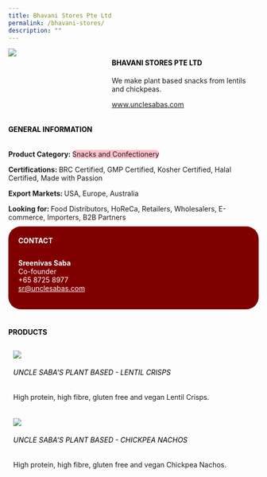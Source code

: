 ```yaml
--- 
title: Bhavani Stores Pte Ltd 
permalink: /bhavani-stores/ 
description: ""
---
```


<div class="flex-paragraph"> 
<div class="flex-container" style="display: flex; flex-wrap: wrap;"> 
<div class="card sgds" style="flex: 1 1 40%; display: block;"> 
<img src="https://drive.google.com/u/0/uc?id=1nxuSNYy7RIagfwu5e7FjvvXfN05qKB-a&export=download"> 
</div> 
<div class="card-sgds" style="flex: 1 1 58%; display: block; margin-left: 3px"> 
<h4 style="text-transform: uppercase; color: black;">
<b>Bhavani Stores Pte Ltd
</b>
</h4> 
<p>We make plant based snacks from lentils and chickpeas.
</p> 
<p>
<a href="https://www.unclesabas.com" target="_blank">www.unclesabas.com
</a>
</p> 
</div> 
</div> 
</div> 
<h4 style="text-transform: uppercase; color: black;"> 
<b>General Information
</b> 
</h4> 
<div class="flex-container" style="display: flex; flex-wrap: wrap;"> 
<div class="card sgds" style="flex: 1 1 65%; display: block; align-self: stretch"> 
<div class="flex-paragraph"> 
<p> 
<b>Product Category: 
</b> 
<span style=" background-color: pink; border-radius: 10px;">Snacks and Confectionery
</span> 
</p> 
<p> 
<b>Certifications: 
</b>BRC Certified, GMP Certified, Kosher Certified, Halal Certified, Made with Passion 
</p> 
<p> 
<b>Export Markets: 
</b>USA, Europe, Australia 
</p> 
<p style="margin-bottom: 10px;"> 
<b>Looking for: 
</b>Food Distributors, HoReCa, Retailers, Wholesalers, E-commerce, Importers, B2B Partners 
</p> 
</div> 
</div> 
<div class="card sgds" style="flex: 1 1 35%; padding: 10px; display: block; background-color: maroon; border-radius: 25px; align-self: center;"> 
<h4 style="color: white; margin-top: 10px; margin-left: 10px;">CONTACT
</h4> 
<div class="flex-paragraph"> 
<p style="padding: 10px; color: white;"> 
<b>Sreenivas Saba
</b> 
<br>Co-founder
<br>+65 8725 8977
<br> 
<a href="mailto:sr@unclesabas.com" style="color: white;">sr@unclesabas.com
</a> 
</p> 
</div> 
</div> 
</div> 
<br> 
<h4 style="text-transform: uppercase; color: black;"> 
<b>Products
</b> 
</h4> 
<div style="display: flex; flex-wrap: wrap;"> 
<div class="card sgds" style="flex: 1 1 47%; margin: 10px; display: block;"> 
<div class="flex-image" style="display: block;"> 
<img src="https://drive.google.com/u/0/uc?id=18g3lL77EElu1ZEcf-zXkwmLJFvw68_le&export=download"> 
</div> 
<div class="flex-paragraph"> 
<h6 style="text-transform: uppercase; color: black;">Uncle Saba's Plant Based - Lentil Crisps
</h6> 
<p>High protein, high fibre, gluten free and vegan Lentil Crisps.
</p> 
</div> 
</div> 
<div class="card sgds" style="flex: 1 1 47%; margin: 10px; display: block;"> 
<div class="flex-image" style="display: block;"> 
<img src="https://drive.google.com/u/0/uc?id=1nxOdz4MgDFkXZfUnJioPFk2xkdyFdNwI&export=download"> 
</div> 
<div class="flex-paragraph"> 
<h6 style="text-transform: uppercase; color: black;">Uncle Saba's Plant Based - Chickpea Nachos
</h6> 
<p>High protein, high fibre, gluten free and vegan Chickpea Nachos.
</p> 
</div> 
</div> 
</div>